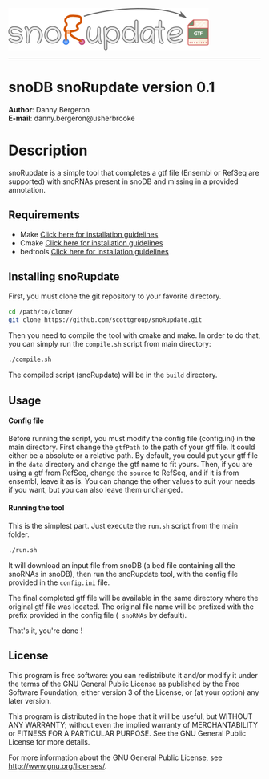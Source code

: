 <img src="snoRupdate.png" alt="snoRupdate" width="400"/><hr>
# snoDB snoRupdate version 0.1

__Author__: Danny Bergeron\
__E-mail__: danny.bergeron@usherbrooke

# Description
snoRupdate is a simple tool that completes a gtf file (Ensembl or RefSeq
are supported) with snoRNAs present in snoDB and missing in a provided annotation.

## Requirements
- Make [Click here for installation guidelines](https://linuxhint.com/install-make-ubuntu/)
- Cmake [Click here for installation guidelines](https://cmake.org/install/)
- bedtools [Click here for installation guidelines](https://bedtools.readthedocs.io/en/latest/content/installation.html)

## Installing snoRupdate
First, you must clone the git repository to your favorite directory.
```bash
cd /path/to/clone/
git clone https://github.com/scottgroup/snoRupdate.git
```

Then you need to compile the tool with cmake and make. In order to do that,
you can simply run the `compile.sh` script from main directory:
```bash
./compile.sh
```

The compiled script (snoRupdate) will be in the `build` directory.

## Usage

#### Config file
Before running the script, you must modify the config file (config.ini) in the
main directory. First change the `gtfPath` to the path of your gtf file. It could
either be a absolute or a relative path. By default, you could put your gtf file
in the `data` directory and change the gtf name to fit yours. Then, if you are
using a gtf from RefSeq, change the `source` to RefSeq, and if it is from
ensembl, leave it as is. You can change the other values to suit your needs
if you want, but you can also leave them unchanged.

#### Running the tool
This is the simplest part. Just execute the `run.sh` script from the main folder.
```bash
./run.sh
```

It will download an input file from snoDB (a bed file containing all the
snoRNAs in snoDB), then run the snoRupdate tool, with the config file provided
in the `config.ini` file.

The final completed gtf file will be available in the same directory where
the original gtf file was located. The original file name will be prefixed
with the prefix provided in the config file (`_snoRNAs` by default).

That's it, you're done !

## License
This program is free software: you can redistribute it and/or modify it under the terms of the GNU General Public License as published by the Free Software Foundation, either version 3 of the License, or (at your option) any later version.

This program is distributed in the hope that it will be useful, but WITHOUT ANY WARRANTY; without even the implied warranty of MERCHANTABILITY or FITNESS FOR A PARTICULAR PURPOSE. See the GNU General Public License for more details.

For more information about the GNU General Public License, see http://www.gnu.org/licenses/.

